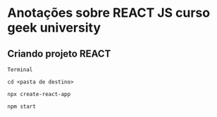 # Anotações sobre REACT JS curso geek university


## Criando projeto REACT
```
Terminal

cd <pasta de destino> 

npx create-react-app

npm start
```
